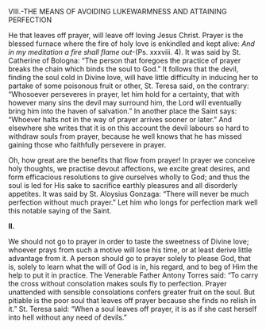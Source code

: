 
VIII.-THE MEANS OF AVOIDING LUKEWARMNESS AND ATTAINING PERFECTION

He that leaves off prayer, will leave off loving Jesus Christ. Prayer is the blessed furnace where the fire of holy love is enkindled and kept alive: _And in my meditation a fire shall flame out_-(Ps. xxxviii. 4). It was said by St. Catherine of Bologna: “The person that foregoes the practice of prayer breaks the chain which binds the soul to God.” It follows that the devil, finding the soul cold in Divine love, will have little difficulty in inducing her to partake of some poisonous fruit or other, St. Teresa said, on the contrary: “Whosoever perseveres in prayer, let him hold for a certainty, that with however many sins the devil may surround him, the Lord will eventually bring him into the haven of salvation.” In another place the Saint says: “Whoever halts not in the way of prayer arrives sooner or later.” And elsewhere she writes that it is on this account the devil labours so hard to withdraw souls from prayer, because he well knows that he has missed gaining those who faithfully persevere in prayer.

Oh, how great are the benefits that flow from prayer! In prayer we conceive holy thoughts, we practise devout affections, we excite great desires, and form efficacious resolutions to give ourselves wholly to God; and thus the soul is led for His sake to sacrifice earthly pleasures and all disorderly appetites. It was said by St. Aloysius Gonzaga: “There will never be much perfection without much prayer.” Let him who longs for perfection mark well this notable saying of the Saint.

**II.**

We should not go to prayer in order to taste the sweetness of Divine love; whoever prays from such a motive will lose his time, or at least derive little advantage from it. A person should go to prayer solely to please God, that is, solely to learn what the will of God is in, his regard, and to beg of Him the help to put it in practice. The Venerable Father Antony Torres said: “To carry the cross without consolation makes souls fly to perfection. Prayer unattended with sensible consolations confers greater fruit on the soul. But pitiable is the poor soul that leaves off prayer because she finds no relish in it.” St. Teresa said: “When a soul leaves off prayer, it is as if she cast herself into hell without any need of devils.”


